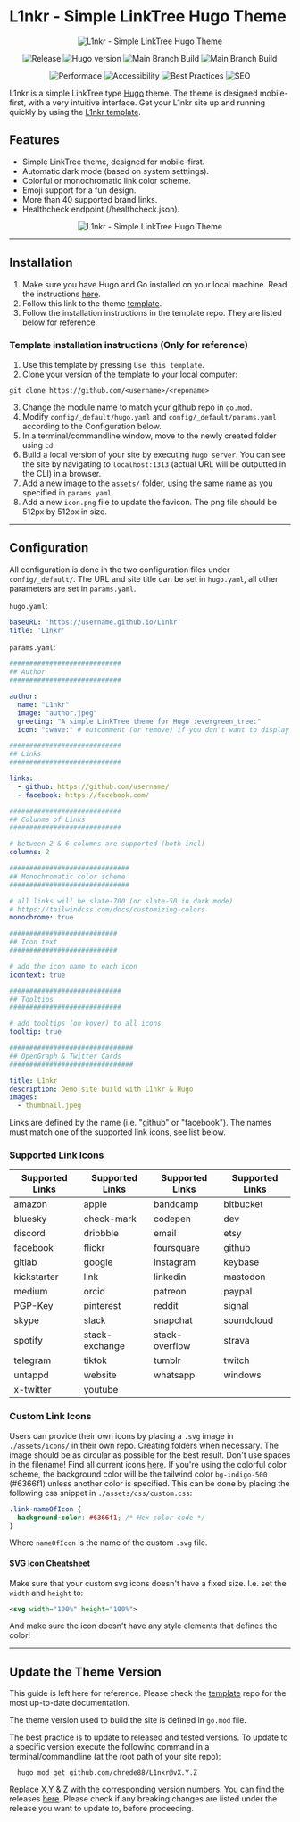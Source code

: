 # L1nkr - Simple LinkTree Hugo Theme
<p align="center">
  <img src="https://raw.githubusercontent.com/chrede88/l1nkr/main/images/screenshot.png" alt="L1nkr - Simple LinkTree Hugo Theme">
</p>

<p align="center">
  <img src="https://img.shields.io/github/v/release/chrede88/L1nkr?color=blue" alt="Release">
  <img src="https://img.shields.io/badge/min_Hugo-v0.119.0-blue" alt="Hugo version">
  <img src="https://github.com/chrede88/L1nkr/actions/workflows/testBuild.yml/badge.svg" alt="Main Branch Build">
  <img src="https://github.com/chrede88/L1nkr/actions/workflows/buildDeployLighthouse.yml/badge.svg" alt="Main Branch Build">
</p>
<p align="center">
  <img src="https://raw.githubusercontent.com/chrede88/l1nkr/main/lighthouse/lighthouse_performance.svg" alt="Performace">
  <img src="https://raw.githubusercontent.com/chrede88/l1nkr/main/lighthouse/lighthouse_accessibility.svg" alt="Accessibility">
  <img src="https://raw.githubusercontent.com/chrede88/l1nkr/main/lighthouse/lighthouse_best-practices.svg" alt="Best Practices">
  <img src="https://raw.githubusercontent.com/chrede88/l1nkr/main/lighthouse/lighthouse_seo.svg" alt="SEO">
</p>

L1nkr is a simple LinkTree type [Hugo](https://gohugo.io) theme. The theme is designed mobile-first, with a very intuitive interface. Get your L1nkr site up and running quickly by using the [L1nkr template](https://github.com/Chrede88/L1nkrTemplate).

## Features

- Simple LinkTree theme, designed for mobile-first.
- Automatic dark mode (based on system setttings).
- Colorful or monochromatic link color scheme.
- Emoji support for a fun design.
- More than 40 supported brand links.
- Healthcheck endpoint (/healthcheck.json).

<p align="center">
  <img src="https://raw.githubusercontent.com/chrede88/l1nkr/main/images/hovereffect.gif" alt="L1nkr - Simple LinkTree Hugo Theme">
</p>

---

## Installation

1) Make sure you have Hugo and Go installed on your local machine. Read the instructions [here](https://gohugo.io/installation/).
2) Follow this link to the theme [template](https://github.com/chrede88/L1nkrTemplate).
3) Follow the installation instructions in the template repo. They are listed below for reference.

### Template installation instructions (Only for reference) 
1) Use this template by pressing `Use this template`.
2) Clone your version of the template to your local computer:
```shell
git clone https://github.com/<username>/<reponame>
```
3) Change the module name to match your github repo in `go.mod`.
4) Modify `config/_default/hugo.yaml` and `config/_default/params.yaml` according to the Configuration below.
5) In a terminal/commandline window, move to the newly created folder using `cd`.
6) Build a local version of your site by executing `hugo server`. You can see the site by navigating to `localhost:1313` (actual URL will be outputted in the CLI) in a browser.
7) Add a new image to the `assets/` folder, using the same name as you specified in `params.yaml`.
8) Add a new `icon.png` file to update the favicon. The png file should be 512px by 512px in size.

---

## Configuration

All configuration is done in the two configuration files under `config/_default/`. The URL and site title can be set in `hugo.yaml`, all other parameters are set in `params.yaml`.

`hugo.yaml`:
```yaml
baseURL: 'https://username.github.io/L1nkr'
title: 'L1nkr'
```

`params.yaml`:
```yaml
############################
## Author
############################

author:
  name: "L1nkr"
  image: "author.jpeg"
  greeting: "A simple LinkTree theme for Hugo :evergreen_tree:"
  icon: ":wave:" # outcomment (or remove) if you don't want to display the emoji

############################
## Links
############################

links:
  - github: https://github.com/username/
  - facebook: https://facebook.com/

############################
## Colunms of Links
############################

# between 2 & 6 columns are supported (both incl)
columns: 2

##############################
## Monochromatic color scheme
##############################

# all links will be slate-700 (or slate-50 in dark mode)
# https://tailwindcss.com/docs/customizing-colors
monochrome: true

###########################
## Icon text
###########################

# add the icon name to each icon
icontext: true

############################
## Tooltips
############################

# add tooltips (on hover) to all icons
tooltip: true

###############################
## OpenGraph & Twitter Cards
###############################

title: L1nkr
description: Demo site build with L1nkr & Hugo
images:
  - thumbnail.jpeg
```

Links are defined by the name (i.e. "github" or "facebook"). The names must match one of the supported link icons, see list below.

### Supported Link Icons
| **Supported Links** | **Supported Links** | **Supported Links** | **Supported Links** |
| --- | --- | --- | --- |
| amazon | apple | bandcamp | bitbucket |
| bluesky | check-mark | codepen | dev |
| discord | dribbble | email | etsy |
| facebook | flickr | foursquare | github |
| gitlab | google | instagram | keybase |
| kickstarter | link | linkedin | mastodon |
| medium | orcid | patreon | paypal |
| PGP-Key | pinterest | reddit | signal |
| skype | slack | snapchat | soundcloud |
| spotify | stack-exchange |stack-overflow | strava |
| telegram | tiktok | tumblr | twitch |
| untappd | website |whatsapp | windows |
| x-twitter | youtube |


### Custom Link Icons
Users can provide their own icons by placing a `.svg` image in `./assets/icons/` in their own repo. Creating folders when necessary. The image should be as circular as possible for the best result. Don't use spaces in the filename! Find all current icons [here](https://github.com/chrede88/L1nkr/tree/main/assets/icons).
If you're using the colorful color scheme, the background color will be the tailwind color `bg-indigo-500` (#6366f1) unless another color is specified. This can be done by placing the following css snippet in `./assets/css/custom.css`:

```css
.link-nameOfIcon {
  background-color: #6366f1; /* Hex color code */
}
```
Where `nameOfIcon` is the name of the custom `.svg` file.

#### SVG Icon Cheatsheet
Make sure that your custom svg icons doesn't have a fixed size. I.e. set the `width` and `height` to:
```svg
<svg width="100%" height="100%">
```
And make sure the icon doesn't have any style elements that defines the color!

---

## Update the Theme Version

This guide is left here for reference. Please check the [template](https://github.com/chrede88/L1nkrTemplate#readme) repo for the most up-to-date documentation.

The theme version used to build the site is defined in `go.mod` file.

The best practice is to update to released and tested versions. To update to a specific version execute the following command in a terminal/commandline (at the root path of your site repo):

```shell
  hugo mod get github.com/chrede88/L1nkr@vX.Y.Z
```
Replace X,Y & Z with the corresponding version numbers. You can find the releases [here](https://github.com/chrede88/L1nkr/releases). Please check if any breaking changes are listed under the release you want to update to, before proceeding.
